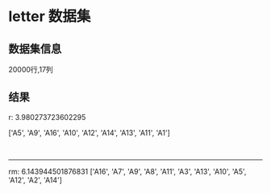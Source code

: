 # letter 数据集

## 数据集信息
20000行,17列

## 结果

r: 3.980273723602295

['A5', 'A9', 'A16', 'A10', 'A12', 'A14', 'A13', 'A11', 'A1']

<br>

---

rm: 6.143944501876831
['A16', 'A7', 'A9', 'A8', 'A11', 'A3', 'A13', 'A10', 'A5', 'A12', 'A2', 'A14']
